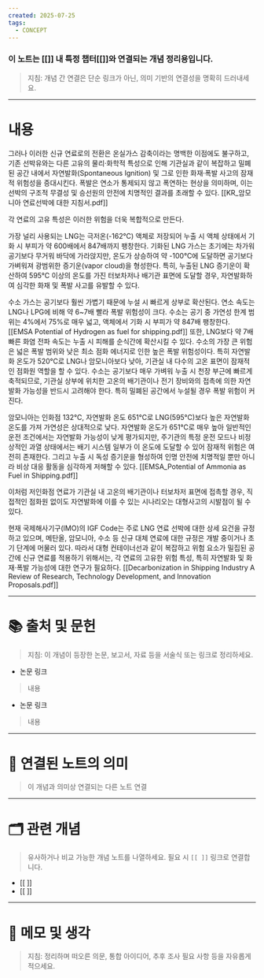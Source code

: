 ```yaml
---
created: 2025-07-25
tags:
  - CONCEPT
---
```

### 이 노트는 [[]] 내 특정 챕터[[]]와 연결되는 개념 정리용입니다.  
> 지침: 개념 간 연결은 단순 링크가 아닌, 의미 기반의 연결성을 명확히 드러내세요.  
---

# 내용
그러나 이러한 신규 연료로의 전환은 온실가스 감축이라는 명백한 이점에도 불구하고, 기존 선박유와는 다른 고유의 물리·화학적 특성으로 인해 기관실과 같이 복잡하고 밀폐된 공간 내에서 자연발화(Spontaneous Ignition) 및 그로 인한 화재·폭발 사고의 잠재적 위험성을 증대시킨다. 폭발은 연소가 통제되지 않고 폭연하는 현상을 의미하며, 이는 선박의 구조적 무결성 및 승선원의 안전에 치명적인 결과를 초래할 수 있다. [[KR_암모니아 연료선박에 대한 지침서.pdf]]


각 연료의 고유 특성은 이러한 위험을 더욱 복합적으로 만든다. 

가장 널리 사용되는 LNG는 극저온(-162°C) 액체로 저장되어 누출 시 액체 상태에서 기화 시 부피가 약 600배에서 847배까지 팽창한다. 기화된 LNG 가스는 초기에는 차가워 공기보다 무거워 바닥에 가라앉지만, 온도가 상승하여 약 -100℃에 도달하면 공기보다 가벼워져 광범위한 증기운(vapor cloud)을 형성한다. 특히, 누출된 LNG 증기운이 확산하여 595℃ 이상의 온도를 가진 터보차저나 배기관 표면에 도달할 경우, 자연발화하여 심각한 화재 및 폭발 사고를 유발할 수 있다. 

수소 가스는 공기보다 훨씬 가볍기 때문에 누설 시 빠르게 상부로 확산된다. 연소 속도는 LNG나 LPG에 비해 약 6~7배 빨라 폭발 위험성이 크다. 수소는 공기 중 가연성 한계 범위는 4%에서 75%로 매우 넓고, 액체에서 기화 시 부피가 약 847배 팽창한다. [[EMSA Potential of Hydrogen as fuel for shipping.pdf]] 또한, LNG보다 약 7배 빠른 화염 전파 속도는 누출 시 피해를 순식간에 확산시킬 수 있다. 수소의 가장 큰 위험은 넓은 폭발 범위와 낮은 최소 점화 에너지로 인한 높은 폭발 위험성이다. 특히 자연발화 온도가 520℃로 LNG나 암모니아보다 낮아, 기관실 내 다수의 고온 표면이 잠재적인 점화원 역할을 할 수 있다. 수소는 공기보다 매우 가벼워 누출 시 천장 부근에 빠르게 축적되므로, 기관실 상부에 위치한 고온의 배기관이나 전기 장비와의 접촉에 의한 자연발화 가능성을 반드시 고려해야 한다. 특히 밀폐된 공간에서 누설될 경우 폭발 위험이 커진다.

암모니아는 인화점 132℃, 자연발화 온도 651℃로 LNG(595℃)보다 높은 자연발화 온도를 가져 가연성은 상대적으로 낮다. 자연발화 온도가 651℃로 매우 높아 일반적인 운전 조건에서는 자연발화 가능성이 낮게 평가되지만, 주기관의 특정 운전 모드나 비정상적인 과열 상태에서는 배기 시스템 일부가 이 온도에 도달할 수 있어 잠재적 위험은 여전히 존재한다. 그리고 누출 시 독성 증기운을 형성하여 인명 안전에 치명적일 뿐만 아니라 비상 대응 활동을 심각하게 저해할 수 있다. [[EMSA_Potential of Ammonia as Fuel in Shipping.pdf]]  



이처럼 저인화점 연료가 기관실 내 고온의 배기관이나 터보차저 표면에 접촉할 경우, 직접적인 점화원 없이도 자연발화에 이를 수 있는 시나리오는 대형사고의 시발점이 될 수 있다.

현재 국제해사기구(IMO)의 IGF Code는 주로 LNG 연료 선박에 대한 상세 요건을 규정하고 있으며, 메탄올, 암모니아, 수소 등 신규 대체 연료에 대한 규정은 개발 중이거나 초기 단계에 머물러 있다. 따라서 대형 컨테이너선과 같이 복잡하고 위험 요소가 밀집된 공간에 신규 연료를 적용하기 위해서는, 각 연료의 고유한 위험 특성, 특히 자연발화 및 화재·폭발 가능성에 대한 연구가 필요하다. [[Decarbonization in Shipping Industry A Review of Research, Technology Development, and Innovation Proposals.pdf]]



---

# 📚 출처 및 문헌  
> 지침: 이 개념이 등장한 논문, 보고서, 자료 등을 서술식 또는 링크로 정리하세요.

- 논문 링크
> 내용
- 논문 링크
>  내용 

---

# 🔗 연결된 노트의 의미  
> 이 개념과 의미상 연결되는 다른 노트 연결

---

# 🗂 관련 개념  
> 유사하거나 비교 가능한 개념 노트를 나열하세요. 필요 시 `[[ ]]` 링크로 연결합니다.

- [[ ]]
- [[ ]]

---

# 💬 메모 및 생각  
> 지침: 정리하며 떠오른 의문, 통합 아이디어, 추후 조사 필요 사항 등을 자유롭게 적으세요.


